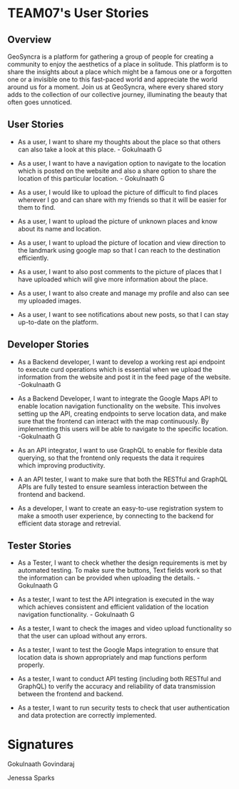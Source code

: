 # TEAM07's User Stories

## Overview
GeoSyncra is a platform for gathering a group of people for creating a community to enjoy the aesthetics of a place in solitude. This platform is to share the insights about a place which might be a famous one or a forgotten one or a invisible one to this fast-paced world and appreciate the world around us for a moment. Join us at GeoSyncra, where every shared story adds to the collection of our collective journey, illuminating the beauty that often goes unnoticed.

## User Stories

- As a user, I want to share my thoughts about the place so that others can also take a look at this place. - Gokulnaath G
- As a user, I want to have a navigation option to navigate to the location which is posted on the website and also a share option to share the location of this particular location. - Gokulnaath G

- As a user, I would like to upload the picture of difficult to find places wherever I go and can share with my friends so that it will be easier for them to find.
- As a user, I want to upload the picture of unknown places and know about its name and location.

- As a user, I want to upload the picture of location and view direction to the landmark using google map so that I can reach to the destination efficiently.
- As a user, I want to also post comments to the picture of places that I have uploaded which will give more information about the place.

- As a user, I want to also create and manage my profile and also can see my uploaded images.
- As a user, I want to see notifications about new posts, so that I can stay up-to-date on the platform.

## Developer Stories

- As a Backend developer, I want to develop a working rest api endpoint to execute curd operations which is essential when we upload the information from the website and post it in the feed page of the website. -Gokulnaath G
- As a Backend Developer, I want to integrate the Google Maps API to enable location navigation functionality on the website. This involves setting up the API, creating endpoints to serve location data, and make sure that the frontend can interact with the map continuously. By implementing this users will be able to navigate to the specific location. -Gokulnaath G

- As an API integrator,  I want to use GraphQL to enable for flexible data querying, so that the frontend only requests the data it requires which improving productivity.
- A an API tester, I want to make sure that both the RESTful and GraphQL APIs are fully tested to ensure seamless interaction between the frontend and backend.
- As a developer, I want to create an easy-to-use registration system to make a smooth user experience, by connecting to the backend for efficient data storage and retrevial.

## Tester Stories

- As a Tester, I want to check whether the design requirements is met by automated testing. To make sure the buttons, Text fields work so that the information can be provided when uploading the details. - Gokulnaath G
- As a tester, I want to test the API integration is executed in the way which achieves consistent and efficient validation of the location navigation functionality. - Gokulnaath G

- As a tester, I want to check the images and video upload functionality so that the user can upload without any errors.
- As a tester, I want to test the Google Maps integration to ensure that location data is shown appropriately and map functions perform properly.
- As a tester, I want to conduct API testing (including both RESTful and GraphQL) to verify the accuracy and reliability of data transmission between the frontend and backend.
- As a tester, I want to run security tests to check that user authentication and data protection are correctly implemented.


# Signatures
Gokulnaath Govindaraj

Jenessa Sparks


   
